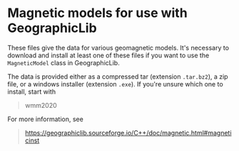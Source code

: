 Magnetic models for use with GeographicLib
==========================================

These files give the data for various geomagnetic models.  It's
necessary to download and install at least one of these files if you
want to use the `MagneticModel` class in GeographicLib.

The data is provided either as a compressed tar (extension `.tar.bz2`), a
zip file, or a windows installer (extension `.exe`).  If you're unsure
which one to install, start with

> wmm2020

For more information, see

> https://geographiclib.sourceforge.io/C++/doc/magnetic.html#magneticinst
